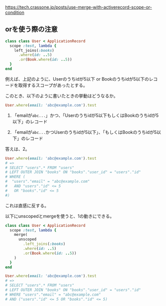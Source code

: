 https://tech.crassone.jp/posts/use-merge-with-activerecord-scope-or-condition

## orを使う際の注意

```ruby
class class User < ApplicationRecord
  scope :test, lambda {
    left_joins(:books)
      .where(id: ..5)
      .or(Book.where(id: ..5))
  }
end
```

例えば、上記のように、Userのうちidが5以下 or Bookのうちidが5以下のレコードを取得するスコープがあったとする。

このとき、以下のように書いたときの挙動はどうなるか。

```ruby
User.where(email: 'abc@example.com').test
```

1. 「emailが`abc...`」かつ、「Userのうちidが5以下もしくはBookのうちidが5以下」のレコード

2. 「emailが`abc...`かつUserのうちidが5以下」、「もしくはBookのうちidが5以下」のレコード

答えは、2。
```ruby
User.where(email: 'abc@example.com').test
# =>
# SELECT "users".* FROM "users"
# LEFT OUTER JOIN "books" ON "books"."user_id" = "users"."id"
# WHERE (
#  "users"."email" = "abc@example.com"
#   AND "users"."id" <= 5
#   OR "books"."id" <= 5
#)
```
これは直感に反する。

以下にunscopedとmergeを使うと、1の動きにできる。

```ruby
class class User < ApplicationRecord
  scope :test, lambda {
    merge(
      unscoped
        .left_joins(:books)
        .where(id: ..5)
        .or(Book.where(id: ..5))
    )
  }
end
```

```ruby
User.where(email: 'abc@example.com').test
# =>
# SELECT "users".* FROM "users"
# LEFT OUTER JOIN "books" ON "books"."user_id" = "users"."id"
# WHERE "users"."email" = "abc@example.com"
# AND ("users"."id" <= 5 OR "books"."id" <= 5)
```
